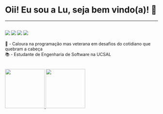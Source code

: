 # Oii! Eu sou a Lu, seja bem vindo(a)! 🦊

<hr>
<div style="display: inline_block"><br>
  <a href="https://www.instagram.com/_luizag0/" target="_blank"><img src="https://img.shields.io/badge/-Instagram-%23E4405F?style=for-the-badge&logo=instagram&logoColor=white" target="_blank"></a>
  <a href="" target="_blank"><img src="https://img.shields.io/badge/Gmail-D14836?style=for-the-badge&logo=gmail&logoColor=white" target="_blank"></a>
  <a href="https://www.linkedin.com/in/luiza-gabriella-54883b1b1/" target="_blank"><img src="https://img.shields.io/badge/-LinkedIn-%230077B5?style=for-the-badge&logo=linkedin&logoColor=white" target="_blank"></a>
  <a href="" target="blank"><img src="https://img.shields.io/badge/Twitter-1DA1F2?style=for-the-badge&logo=twitter&logoColor=white" target="blank"></a>
</div>

<div style="display: inline_block"><br>
🌱 - Caloura na programação mas veterana em desafios do cotidiano que quebram a cabeça<br>
📚 - Estudante de Engenharia de Software na UCSAL<br>
</div><br>

 <div style="display: inline_block"><br>
 <a href="https://github.com/Luiza-0">
 <img height="130em" src="https://github-readme-stats.vercel.app/api?username=Luiza-0&show_icons=true&theme=radical&include_all_commits=true&count_private=true"/>
 <img height="130em" src="https://github-readme-stats.vercel.app/api/top-langs/?username=Luiza-0&layout=compact&langs_count=7&theme=radical"/>
   </div>

